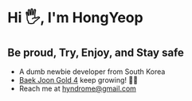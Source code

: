 # Hi 🖐️, I'm HongYeop

## Be proud, Try, Enjoy, and Stay safe

* A dumb newbie developer from South Korea
* [Baek Joon Gold 4](https://solved.ac/profile/hyndrome) keep growing! 🏋️‍♂️
* Reach me at hyndrome@gmail.com
